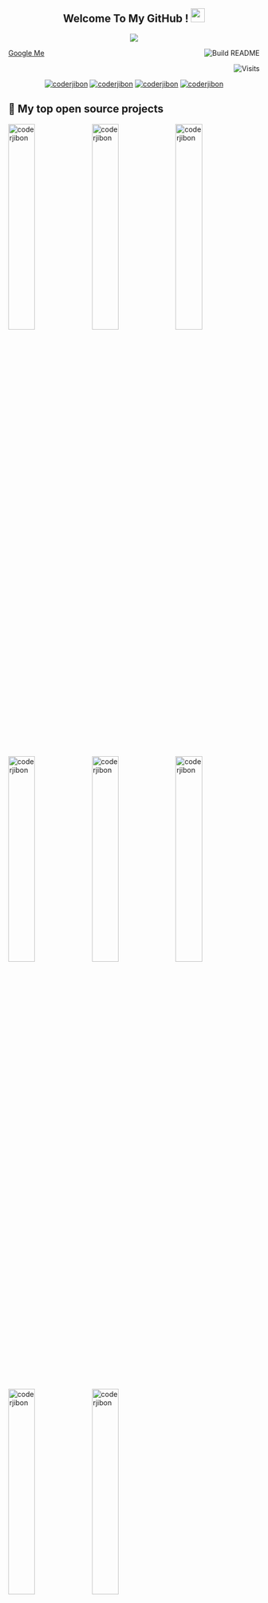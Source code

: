 <h2 align="center">
  Welcome To My GitHub !
  <img src="https://media.giphy.com/media/hvRJCLFzcasrR4ia7z/giphy.gif" width="28">
</h2>

<!-- Typing SVG by DenverCoder1 - https://github.com/DenverCoder1/readme-typing-svg -->
<p align="center">
  <a href="https://github.com/CoderJibon"><img src="https://readme-typing-svg.herokuapp.com/?color=%2336BCF7&lines=Always+learning+new+thinking"></a>
</p>

<!-- Badges template - https://github.com/badges/shields -->
<!-- YouTube Stats - https://github.com/DenverCoder1/github-readme-youtube-stats -->
<!-- View counter - https://github.com/DenverCoder1/Simple-View-Counter -->

<a target="_blank" href="https://www.google.com/search?q=coderjibon">Google Me</a>
<a href="https://github.com/CoderJibon/resume"><img src="https://github.com/vidyabhandary/vidyabhandary/workflows/Build%20README/badge.svg" align="right" alt="Build README"></a>

<a href="https://visitor-badge.laobi.icu/badge?page_id=CoderJibon.visitor-badge&title=Visits"><img src="https://visitor-badge.laobi.icu/badge?page_id=CoderJibon.visitor-badge&title=Visits" align="right" alt="Visits"></a>

<p><br></p>
<p align="center">
  <a href="https://coderjibon.com/" target="blank"><img src="https://img.shields.io/badge/Website-DC143C?style=for-the-badge&logo=medium&logoColor=white" alt="coderjibon" /></a> 
  <a href="https://www.linkedin.com/in/jibon-roy-a3948219a/" target="blank"><img src="https://img.shields.io/badge/LinkedIn-0077B5?style=for-the-badge&logo=linkedin&logoColor=white" alt="coderjibon"/></a>
    <a href="https://join.skype.com/invite/BLnlj2fzcVMv" target="blank"><img src="https://img.shields.io/badge/skype-20BEFF?&style=for-the-badge&logo=skype&logoColor=white" alt="coderjibon" /></a> 
    <a href="https://wa.me/qr/CI7OHSI4Q6O3F1" target="blank"><img src="https://img.shields.io/badge/whatsapp-20BEFF?&style=for-the-badge&logo=skype&logoColor=white" alt="coderjibon" /></a> 
    
</p>

## 📘 My top open source projects

<!-- Small repo cards (fork) - https://github.com/DenverCoder1/github-readme-stats -->
<p align="left">
<a href="https://github.com/CoderJibon/education-website" target="blank"><img width="32.5%" src="https://denvercoder1-github-readme-stats.vercel.app/api/pin/?username=CoderJibon&repo=education-website&theme=react&bg_color=1F222E&title_color=F85D7F&icon_color=F8D866&hide_border=true&show_icons=false" alt="coderjibon"></a>
<a href="https://github.com/CoderJibon/timekeeper-project-" target="blank"><img width="32.5%" src="https://denvercoder1-github-readme-stats.vercel.app/api/pin/?username=CoderJibon&repo=timekeeper-project-&theme=react&bg_color=1F222E&title_color=F85D7F&icon_color=F8D866&hide_border=true&show_icons=false" alt="coderjibon"></a>
<a href="https://github.com/CoderJibon/TravelAgency-project-" target="blank"><img width="32.5%" src="https://denvercoder1-github-readme-stats.vercel.app/api/pin/?username=CoderJibon&repo=TravelAgency-project-&theme=react&bg_color=1F222E&title_color=F85D7F&icon_color=F8D866&hide_border=true&show_icons=false" alt="coderjibon"></a>
<a href="https://github.com/CoderJibon/jintin" target="blank"><img width="32.5%" src="https://denvercoder1-github-readme-stats.vercel.app/api/pin/?username=CoderJibon&repo=jintin&theme=react&bg_color=1F222E&title_color=F85D7F&icon_color=F8D866&hide_border=true&show_icons=false" alt="coderjibon"></a>
<a href="https://github.com/CoderJibon/social" target="blank"><img width="32.5%" src="https://denvercoder1-github-readme-stats.vercel.app/api/pin/?username=CoderJibon&repo=social&theme=react&bg_color=1F222E&title_color=F85D7F&icon_color=F8D866&hide_border=true&show_icons=false" alt="coderjibon"></a>
<a href="https://github.com/CoderJibon/chawla-Project" target="blank"><img width="32.5%" src="https://denvercoder1-github-readme-stats.vercel.app/api/pin/?username=CoderJibon&repo=chawla-Project&theme=react&bg_color=1F222E&title_color=F85D7F&icon_color=F8D866&hide_border=true&show_icons=false" alt="coderjibon"></a>
<a href="https://github.com/CoderJibon/guljag-project" target="blank">
<img width="32.5%" src="https://denvercoder1-github-readme-stats.vercel.app/api/pin/?username=CoderJibon&repo=guljag-project&theme=react&bg_color=1F222E&title_color=F85D7F&icon_color=F8D866&hide_border=true&show_icons=false" alt="coderjibon"></a>
<a href="https://github.com/CoderJibon/healthcare-related-website" target="blank">
<img width="32.5%" src="https://denvercoder1-github-readme-stats.vercel.app/api/pin/?username=CoderJibon&repo=healthcare-related-website&theme=react&bg_color=1F222E&title_color=F85D7F&icon_color=F8D866&hide_border=true&show_icons=false" alt="coderjibon"></a>

</p>

<p align="left">
  <a href="https://github.com/CoderJibon?tab=repositories" target="_blank"><img alt="All Repositories" title="All Repositories" src="https://img.shields.io/badge/-All%20Repos-2962FF?style=for-the-badge&logo=koding&logoColor=white"/></a>
</p>

<!-- Some badges are from https://github.com/Ileriayo/markdown-badges -->

## 🛠️ Languages , Libraries & Tools

<p>
    <code href="#"><img alt="HTML" src="https://img.shields.io/badge/HTML%20-%23E34F26.svg?logo=html5&logoColor=white"></code>
    <code href="#"><img alt="CSS" src="https://img.shields.io/badge/CSS%20-%231572B6.svg?logo=css3&logoColor=white"></code>
    <code href="#"><img alt="JavaScript" src="https://img.shields.io/badge/JavaScript%20-%23F7DF1E.svg?logo=javascript&logoColor=black"></code>
    <!-- <code href="#"><img alt="Python" src="https://img.shields.io/badge/Python%20-%2314354C.svg?logo=python&logoColor=white"></code> -->
    <code href="#"><img alt="React" src="https://img.shields.io/badge/React%20-%2320232a.svg?logo=react&logoColor=%2361DAFB"></code>
    <code href="#"><img alt="NodeJS" src="https://img.shields.io/badge/Node.js%20-%2343853D.svg?logo=node.js&logoColor=white"></code>
    <code href="#"><img alt="Express.js" src="https://img.shields.io/badge/Express.js%20-%23404d59.svg?logo=express&logoColor=white"></code>
    <!-- <code href="#"><img alt="TypeScript" src="https://img.shields.io/badge/TypeScript%20- %23007ACC.svg?logo=typescript&logoColor=white"></code> -->
    <code href="#"><img alt="MongoDB" src ="https://img.shields.io/badge/MongoDB-%234ea94b.svg?logo=mongodb&logoColor=white"></code>
    <code href="#"><img alt="Wordpress" src="https://img.shields.io/badge/Wordpress-21759B?logo=wordpress&logoColor=white"></code>
    <!-- <code href="#"><img alt="SASS" src="https://img.shields.io/badge/Sass%20-hotpink.svg?logo=SASS&logoColor=white"></code> -->
    <code href="#"><img alt="Bootstrap" src="https://img.shields.io/badge/Bootstrap%20-%234D97FF.svg?logo=Bootstrap&logoColor=white"></code>
    <code href="#"><img alt="jQery" src="https://img.shields.io/badge/jQery%20-%23430098.svg?logo=jQery&logoColor=white"></code>
    <code href="#"><img alt="Git" src="https://img.shields.io/badge/Git%20-%23F05033.svg?logo=git&logoColor=white"></code>
    <code href="#"><img alt="Github" src="https://img.shields.io/badge/Github%20-%23F05033.svg?logo=github&logoColor=white"></code>
    <!-- <code href="#"><img alt="Codepen" src="https://img.shields.io/badge/Codepen-000000.svg?logo=codepen&logoColor=white"></code> -->
    <!-- <code href="#"><img alt="Stack Overflow" src="https://img.shields.io/badge/-Stack%20Overflow-FE7A16?logo=stack-overflow&logoColor=white"></code> -->
    <!-- <code href="#"><img alt="Dev" src="https://img.shields.io/badge/Dev-FE7A16?logo=stack-dev&logoColor=white"></code> -->
    <code href="#"><img alt="Visual Studio Code" src="https://img.shields.io/badge/Visual%20Studio%20Code-0078d7.svg?logo=visual-studio-code&logoColor=white"></code>
  
</p>

## 📊 Github stats

<!-- https://github.com/anuraghazra/github-readme-stats -->
<a> 
  <br/>
    <a href="https://github.com/CoderJibon"><img alt="coderjibon" src="https://denvercoder1-github-readme-stats.vercel.app/api?username=CoderJibon&show_icons=true&count_private=true&theme=react&hide_border=true&bg_color=1F222E&title_color=F85D7F&icon_color=F8D866" height="192px" width="49.5%"/></a>
  <a href="https://github.com/CoderJibon"><img alt="coderjibon" src="https://denvercoder1-github-readme-stats.vercel.app/api/top-langs/?username=CoderJibon&langs_count=8&layout=compact&theme=react&hide_border=true&bg_color=1F222E&title_color=F85D7F&icon_color=F8D866" height="192px" width="49.5%"/></a>
  <br/>
  <b>Note:</b> Top languages is only a metric of the languages my public code consists of and doesn't reflect experience or skill level.
</a>
<p></p>
<!-- https://github.com/ashutosh00710/github-readme-activity-graph -->
<a href="https://github.com/CoderJibon"><img alt="coderjibon" src="https://activity-graph.herokuapp.com/graph?username=CoderJibon&bg_color=000000&color=ffffff&line=00ff6e&point=ff0000&area=true&hide_border=true" /></a>
